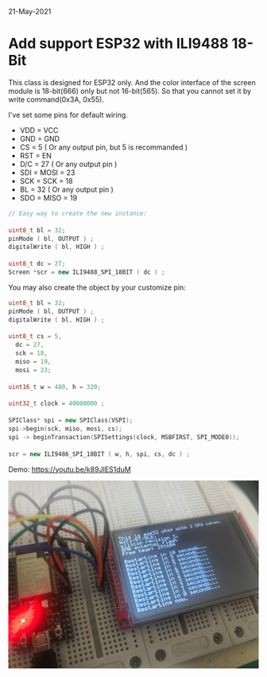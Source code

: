 21-May-2021

# Add support ESP32 with ILI9488 18-Bit

This class is designed for ESP32 only.
And the color interface of the screen module is 18-bit(666) only but not 16-bit(565).
So that you cannot set it by write command(0x3A, 0x55).

I've set some pins for default wiring.

- VDD = VCC
- GND = GND
- CS = 5 ( Or any output pin, but 5 is recommanded )
- RST = EN
- D/C = 27 ( Or any output pin )
- SDI = MOSI = 23
- SCK = SCK = 18
- BL = 32 ( Or any output pin )
- SDO = MISO = 19

```cpp
// Easy way to create the new instance:

uint8_t bl = 32;
pinMode ( bl, OUTPUT ) ;
digitalWrite ( bl, HIGH ) ;

uint8_t dc = 27;
Screen *scr = new ILI9488_SPI_18BIT ( dc ) ;
```

You may also create the object by your customize pin:
```cpp
uint8_t bl = 32;
pinMode ( bl, OUTPUT ) ;
digitalWrite ( bl, HIGH ) ;

uint8_t cs = 5,
  dc = 27,
  sck = 18,
  miso = 19,
  mosi = 23;

uint16_t w = 480, h = 320;

uint32_t clock = 40000000 ;

SPIClass* spi = new SPIClass(VSPI);
spi->begin(sck, miso, mosi, cs);
spi -> beginTransaction(SPISettings(clock, MSBFIRST, SPI_MODE0));

scr = new ILI9486_SPI_18BIT ( w, h, spi, cs, dc ) ;
```

Demo: https://youtu.be/k89JIES1duM

![image](./ILI9486_SPI_18BIT.jpg)
